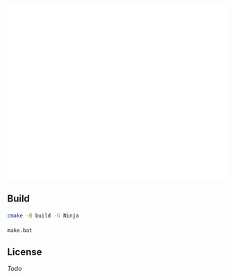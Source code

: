 <div align="center">
	<br>
		<img src="https://github.com/Maksasj/omni_reflector/blob/master/docs/readme_top.svg" width="800" height="400" alt="Click to see the source">
	<br>
</div>

## Build
```bash
cmake -B build -G Ninja

make.bat
```

## License
*Todo*

